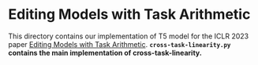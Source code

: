 # Editing Models with Task Arithmetic

This directory contains our implementation of T5 model for the ICLR 2023 paper [Editing Models with Task Arithmetic](https://arxiv.org/abs/2212.04089). **`cross-task-linearity.py` contains the main implementation of cross-task-linearity.**

